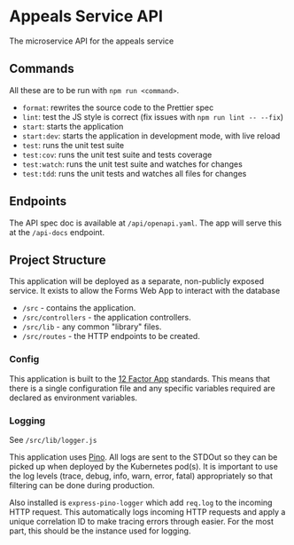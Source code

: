 # Appeals Service API

The microservice API for the appeals service

## Commands

All these are to be run with `npm run <command>`.

- `format`: rewrites the source code to the Prettier spec
- `lint`: test the JS style is correct (fix issues with `npm run lint -- --fix`)
- `start`: starts the application
- `start:dev`: starts the application in development mode, with live reload
- `test`: runs the unit test suite
- `test:cov`: runs the unit test suite and tests coverage
- `test:watch`: runs the unit test suite and watches for changes
- `test:tdd`: runs the unit tests and watches all files for changes

## Endpoints

The API spec doc is available at `/api/openapi.yaml`.
The app will serve this at the `/api-docs` endpoint.

## Project Structure

This application will be deployed as a separate, non-publicly exposed service.
It exists to allow the Forms Web App to interact with the database

- `/src` - contains the application.
- `/src/controllers` - the application controllers.
- `/src/lib` - any common "library" files.
- `/src/routes` - the HTTP endpoints to be created.

### Config

This application is built to the [12 Factor App](https://12factor.net/)
standards. This means that there is a single configuration file and any specific
variables required are declared as environment variables.

### Logging

See `/src/lib/logger.js`

This application uses [Pino](http://getpino.io). All logs are sent to the
STDOut so they can be picked up when deployed by the Kubernetes pod(s). It
is important to use the log levels (trace, debug, info, warn, error, fatal)
appropriately so that filtering can be done during production.

Also installed is `express-pino-logger` which add `req.log` to the incoming
HTTP request. This automatically logs incoming HTTP requests and apply a unique
correlation ID to make tracing errors through easier. For the most part, this
should be the instance used for logging.
